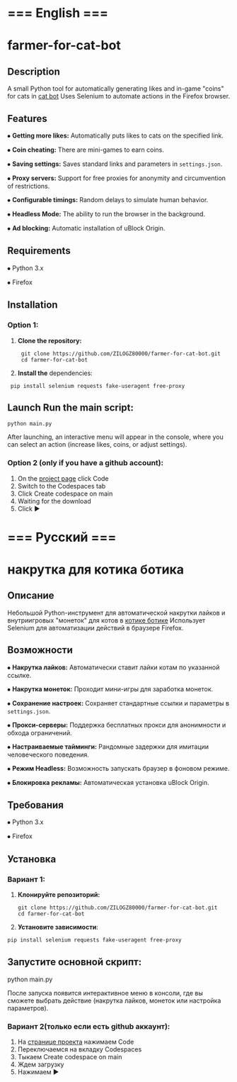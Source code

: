 # === English ===
# farmer-for-cat-bot

## Description
A small Python tool for automatically generating likes and in-game "coins" for cats in [cat bot](t.me/Kisik_Kotik_Bot )
Uses Selenium to automate actions in the Firefox browser.

## Features
⦁ **Getting more likes:** Automatically puts likes to cats on the specified link.

⦁ **Coin cheating:** There are mini-games to earn coins.

⦁ **Saving settings:** Saves standard links and parameters in `settings.json`.

⦁ **Proxy servers:** Support for free proxies for anonymity and circumvention of restrictions.

⦁ **Configurable timings:** Random delays to simulate human behavior.

⦁ **Headless Mode:** The ability to run the browser in the background.

⦁ **Ad blocking:** Automatic installation of uBlock Origin.


## Requirements
⦁   Python 3.x

⦁   Firefox

## Installation
### Option 1:

1. **Clone the repository:**
   ```
    git clone https://github.com/ZILOGZ80000/farmer-for-cat-bot.git
    cd farmer-for-cat-bot
    ```

2. **Install the** dependencies: 
```
 pip install selenium requests fake-useragent free-proxy
```

## Launch Run the main script:

`python main.py`

After launching, an interactive menu will appear in the console, where you can select an action (increase likes, coins, or adjust settings).

### Option 2 (only if you have a github account):

1. On the [project page](https://github.com/ZILOGZ80000/farmer-for-cat-bot ) click Code
2. Switch to the Codespaces tab
3. Click Create codespace on main
4. Waiting for the download
5. Click ▶

# === Русский ===
# накрутка для котика ботика 

## Описание
Небольшой Python-инструмент для автоматической накрутки лайков и внутриигровых "монеток" для котов в [котике ботике](t.me/Kisik_Kotik_Bot)
Использует Selenium для автоматизации действий в браузере Firefox.

## Возможности
⦁   **Накрутка лайков:** Автоматически ставит лайки котам по указанной ссылке.

⦁   **Накрутка монеток:** Проходит мини-игры для заработка монеток.

⦁   **Сохранение настроек:** Сохраняет стандартные ссылки и параметры в `settings.json`.

⦁   **Прокси-серверы:** Поддержка бесплатных прокси для анонимности и обхода ограничений.

⦁   **Настраиваемые тайминги:** Рандомные задержки для имитации человеческого поведения.

⦁   **Режим Headless:** Возможность запускать браузер в фоновом режиме.

⦁   **Блокировка рекламы:** Автоматическая установка uBlock Origin.

## Требования
⦁   Python 3.x

⦁   Firefox

## Установка
### Вариант 1:

1.  **Клонируйте репозиторий:**
    ```
    git clone https://github.com/ZILOGZ80000/farmer-for-cat-bot.git
    cd farmer-for-cat-bot
    ```

2. **Установите зависимости**: 
```bash 
pip install selenium requests fake-useragent free-proxy
```

## Запустите основной скрипт:

python main.py

После запуска появится интерактивное меню в консоли, где вы сможете выбрать действие (накрутка лайков, монеток или настройка параметров).

### Вариант 2(только если есть github аккаунт):

1. На [странице проекта](https://github.com/ZILOGZ80000/farmer-for-cat-bot) нажимаем Code
2. Переключаемся на вкладку Codespaces
3. Тыкаем Create codespace on main
4. Ждем загрузку
5. Нажимаем ▶
